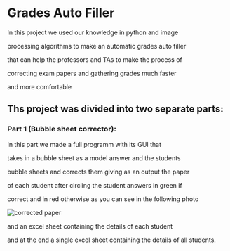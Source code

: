 # Grades Auto Filler

In this project we used our knowledge in python and image

processing algorithms to make an automatic grades auto filler

that can help the professors and TAs to make the process of 

correcting exam papers and gathering grades much faster

and more comfortable


## Ths project was divided into two separate parts:

### Part 1 (Bubble sheet corrector):

In this part we made a full programm with its GUI that

takes in a bubble sheet as a model answer and the students

bubble sheets and corrects them giving as an output the paper

of each student after circling the student answers in green if

correct and in red otherwise as you can see in the following photo

![corrected paper](https://github.com/itsHamdySalem/grades-auto-filler/assets/70281704/36ee9e6a-4f22-4edb-a3f6-f9e8e6428776)

and an excel sheet containing the details of each student

and at the end a single excel sheet containing the details of all students.
